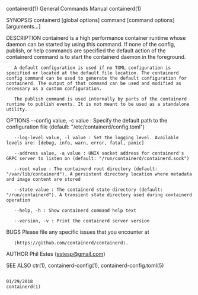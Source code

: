 containerd(1)                                                                                                                                   General Commands Manual                                                                                                                                   containerd(1)

SYNOPSIS
       containerd [global options] command [command options] [arguments...]

DESCRIPTION
       containerd is a high performance container runtime whose daemon can be started by using this command. If none of the config, publish, or help commands are specified the default action of the containerd command is to start the containerd daemon in the foreground.

       A default configuration is used if no TOML configuration is specified or located at the default file location. The containerd config command can be used to generate the default configuration for containerd. The output of that command can be used and modified as necessary as a custom configuration.

       The publish command is used internally by parts of the containerd runtime to publish events. It is not meant to be used as a standalone utility.

OPTIONS
       --config value, -c value : Specify the default path to the configuration file (default: "/etc/containerd/config.toml")

       --log-level value, -l value : Set the logging level. Available levels are: [debug, info, warn, error, fatal, panic]

       --address value, -a value : UNIX socket address for containerd's GRPC server to listen on (default: "/run/containerd/containerd.sock")

       --root value : The containerd root directory (default: "/var/lib/containerd"). A persistent directory location where metadata and image content are stored

       --state value : The containerd state directory (default: "/run/containerd"). A transient state directory used during containerd operation

       --help, -h : Show containerd command help text

       --version, -v : Print the containerd server version

BUGS
       Please file any specific issues that you encounter at

       ⟨https://github.com/containerd/containerd⟩.

AUTHOR
       Phil Estes ⟨estesp@gmail.com⟩

SEE ALSO
       ctr(1), containerd-config(1), containerd-config.toml(5)

                                                                                                                                                       01/29/2018                                                                                                                                         containerd(1)
